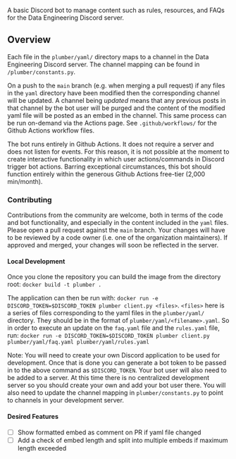 A basic Discord bot to manage content such as rules, resources, and FAQs for the Data Engineering Discord server.

## Overview
Each file in the `plumber/yaml/` directory maps to a channel in the Data Engineering Discord server. The channel mapping can be found in `/plumber/constants.py`. 

On a push to the `main` branch (e.g. when merging  a pull request) if any files in the `yaml` directory have been modified then the corresponding channel will be updated. A channel being *updated* means that any previous posts in that channel by the bot user will be purged and the content of the modified yaml file will be posted as an embed in the channel. This same process can be run on-demand via the Actions page. See `.github/workflows/` for the Github Actions workflow files.

The bot runs entirely in Github Actions. It does not require a server and does not listen for events. For this reason, it is not possible at the moment to create interactive functionality in which user actions/commands in Discord trigger bot actions. Barring exceptional circumstances, this bot should function entirely within the generous Github Actions free-tier (2,000 min/month).

### Contributing
Contributions from the community are welcome, both in terms of the code and bot functionality, and especially in the content included in the `yaml` files. Please open a pull request against the `main` branch. Your changes will have to be reviewed by a code owner (i.e. one of the organization maintainers). If approved and merged, your changes will soon be reflected in the server.

#### Local Development
Once you clone the repository you can build the image from the directory root: `docker build -t plumber . `

The application can then be run with: `docker run -e DISCORD_TOKEN=$DISCORD_TOKEN plumber client.py <files>`.
`<files>` here is a series of files corresponding to the yaml files in the `plumber/yaml/` directory. They should be in the format of `plumber/yaml/<filename>.yaml`. So in order to execute an update on the `faq.yaml` file and the `rules.yaml` file, run: `docker run -e DISCORD_TOKEN=$DISCORD_TOKEN plumber client.py plumber/yaml/faq.yaml plumber/yaml/rules.yaml`

Note: You will need to create your own Discord application to be used for development. Once that is done you can generate a bot token to be passed in to the above command as `$DISCORD_TOKEN`. Your bot user will also need to be added to a server. At this time there is no centralized development server so you should create your own and add your bot user there. You will also need to update the channel mapping in `plumber/constants.py` to point to channels in your development server.

#### Desired Features
- [ ] Show formatted embed as comment on PR if yaml file changed
- [ ] Add a check of embed length and split into multiple embeds if maximum length exceeded